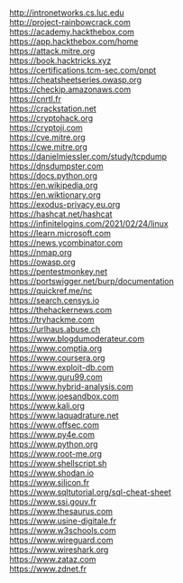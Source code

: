 <br />http://intronetworks.cs.luc.edu
<br />http://project-rainbowcrack.com
<br />https://academy.hackthebox.com
<br />https://app.hackthebox.com/home
<br />https://attack.mitre.org
<br />https://book.hacktricks.xyz
<br />https://certifications.tcm-sec.com/pnpt
<br />https://cheatsheetseries.owasp.org
<br />https://checkip.amazonaws.com
<br />https://cnrtl.fr
<br />https://crackstation.net
<br />https://cryptohack.org
<br />https://cryptoji.com
<br />https://cve.mitre.org
<br />https://cwe.mitre.org
<br />https://danielmiessler.com/study/tcpdump
<br />https://dnsdumpster.com
<br />https://docs.python.org
<br />https://en.wikipedia.org
<br />https://en.wiktionary.org
<br />https://exodus-privacy.eu.org
<br />https://hashcat.net/hashcat
<br />https://infinitelogins.com/2021/02/24/linux
<br />https://learn.microsoft.com
<br />https://news.ycombinator.com
<br />https://nmap.org
<br />https://owasp.org
<br />https://pentestmonkey.net
<br />https://portswigger.net/burp/documentation
<br />https://quickref.me/nc
<br />https://search.censys.io
<br />https://thehackernews.com
<br />https://tryhackme.com
<br />https://urlhaus.abuse.ch
<br />https://www.blogdumoderateur.com
<br />https://www.comptia.org
<br />https://www.coursera.org
<br />https://www.exploit-db.com
<br />https://www.guru99.com
<br />https://www.hybrid-analysis.com
<br />https://www.joesandbox.com
<br />https://www.kali.org
<br />https://www.laquadrature.net
<br />https://www.offsec.com
<br />https://www.py4e.com
<br />https://www.python.org
<br />https://www.root-me.org
<br />https://www.shellscript.sh
<br />https://www.shodan.io
<br />https://www.silicon.fr
<br />https://www.sqltutorial.org/sql-cheat-sheet
<br />https://www.ssi.gouv.fr
<br />https://www.thesaurus.com
<br />https://www.usine-digitale.fr
<br />https://www.w3schools.com
<br />https://www.wireguard.com
<br />https://www.wireshark.org
<br />https://www.zataz.com
<br />https://www.zdnet.fr
